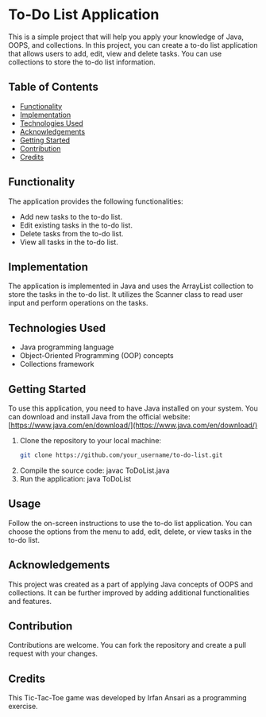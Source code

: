 # To-Do List Application

This is a simple project that will help you apply your knowledge of Java, OOPS, and collections. In this project, you can create a to-do list application that allows users to add, edit, view and delete tasks. You can use collections to store the to-do list information.

## Table of Contents

- [Functionality](#functionality)
- [Implementation](#implementation)
- [Technologies Used](#technologies-used)
- [Acknowledgements](#acknowledgements)
- [Getting Started](#getting-started)
- [Contribution](#contribution)
- [Credits](#credits)




## Functionality
The application provides the following functionalities:

- Add new tasks to the to-do list.
- Edit existing tasks in the to-do list.
- Delete tasks from the to-do list.
- View all tasks in the to-do list.

## Implementation
The application is implemented in Java and uses the ArrayList collection to store the tasks in the to-do list. It utilizes the Scanner class to read user input and perform operations on the tasks.

## Technologies Used
- Java programming language
- Object-Oriented Programming (OOP) concepts
- Collections framework

## Getting Started
To use this application, you need to have Java installed on your system. You can download and install Java from the official website: [https://www.java.com/en/download/](https://www.java.com/en/download/)

1. Clone the repository to your local machine:
   ```sh
   git clone https://github.com/your_username/to-do-list.git
2. Compile the source code:
  javac ToDoList.java
3. Run the application:
  java ToDoList
  
## Usage
Follow the on-screen instructions to use the to-do list application. You can choose the options from the menu to add, edit, delete, or view tasks in the to-do list.

## Acknowledgements
This project was created as a part of applying Java concepts of OOPS and collections. It can be further improved by adding additional functionalities and features.

## Contribution
Contributions are welcome. You can fork the repository and create a pull request with your changes.

## Credits
This Tic-Tac-Toe game was developed by Irfan Ansari as a programming exercise.
